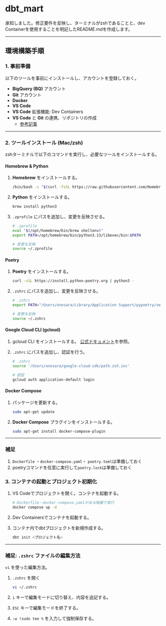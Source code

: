 # dbt_mart
承知しました。修正要件を反映し、ターミナルがzshであることと、dev Containerを使用することを明記したREADME.mdを作成します。

-----

## 環境構築手順

### 1\. 事前準備

以下のツールを事前にインストールし、アカウントを登録しておく。

  - **BigQuery (BQ)** アカウント
  - **Git** アカウント
  - **Docker**
  - **VS Code**
  - **VS Code** 拡張機能: Dev Containers
  - **VS Code** と **Git** の連携、リポジトリの作成
      - [参考記事](https://qiita.com/yuto_h9m8/items/1d5867981c81a18bc1db)

-----

### 2\. ツールインストール (Mac/zsh)

zshターミナルで以下のコマンドを実行し、必要なツールをインストールする。

#### Homebrew & Python

1.  **Homebrew** をインストールする。

    ```bash
    /bin/bash -c "$(curl -fsSL https://raw.githubusercontent.com/Homebrew/install/master/install.sh)"
    ```

2.  **Python** をインストールする。

    ```bash
    brew install python3
    ```

3.  `.zprofile` にパスを追加し、変更を反映させる。

    ```bash
    # .zprofile
    eval "$(/opt/homebrew/bin/brew shellenv)"
    export PATH=/opt/homebrew/bin/python3.13/libexec/bin:$PATH

    # 変更を反映
    source ~/.zprofile
    ```

#### Poetry

1.  **Poetry** をインストールする。

    ```bash
    curl -sSL https://install.python-poetry.org | python3 -
    ```

2.  `.zshrc` にパスを追加し、変更を反映させる。

    ```bash
    # .zshrc
    export PATH="/Users/onosara/Library/Application Support/pypoetry/venv/bin:$PATH"

    # 変更を反映
    source ~/.zshrc
    ```

#### Google Cloud CLI (gcloud)

1.  gcloud CLI をインストールする。
    [公式ドキュメント](https://cloud.google.com/sdk/docs/install?hl=JA)を参照。

2.  `.zshrc` にパスを追加し、認証を行う。

    ```bash
    # .zshrc
    source '/Users/onosara/google-cloud-sdk/path.zsh.inc'

    # 認証
    gcloud auth application-default login
    ```

#### Docker Compose

1.  パッケージを更新する。

    ```bash
    sudo apt-get update
    ```

2.  **Docker Compose** プラグインをインストールする。

    ```bash
    sudo apt-get install docker-compose-plugin
    ```

-----
### 補足
1.  `Dockerfile` ・`docker-compose.yaml`・ `poetry.toml`は準備しておく
2.  poetryコマンドを任意に実行して`poetry.lock`は準備しておく

### 3\. コンテナの起動とプロジェクト初期化

1.  VS Codeでプロジェクトを開く。コンテナを起動する。

    ```bash
    # Dockerfile・docker-compose.yamlがある階層で実行
    docker compose up -d
    ```
2.  Dev Containersでコンテナを起動する。

2.  コンテナ内でdbtプロジェクトを新規作成する。

    ```bash
    dbt init <プロジェクト名>
    ```

-----

### 補足: `.zshrc` ファイルの編集方法

`vi` を使った編集方法。

1.  `.zshrc` を開く

    ```bash
    vi ~/.zshrc
    ```

2.  `i` キーで編集モードに切り替え、内容を追記する。

3.  `ESC` キーで編集モードを終了する。

4.  `:w !sudo tee %` を入力して強制保存する。